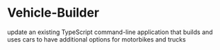 # Vehicle-Builder
update an existing TypeScript command-line application that builds and uses cars to have additional options for motorbikes and trucks
